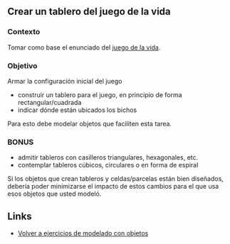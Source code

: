
## Crear un tablero del juego de la vida

### Contexto

Tomar como base el enunciado del [juego de la vida](juegoVida.md).

### Objetivo

Armar la configuración inicial del juego
- construir un tablero para el juego, en principio de forma rectangular/cuadrada
- indicar dónde están ubicados los bichos

Para esto debe modelar objetos que faciliten esta tarea.

### BONUS

- admitir tableros con casilleros triangulares, hexagonales, etc. 
- contemplar tableros cúbicos, circulares o en forma de espiral

Si los objetos que crean tableros y celdas/parcelas están bien diseñados, debería poder minimizarse el impacto de estos cambios para el que usa esos objetos que usted modeló.

## Links

- [Volver a ejercicios de modelado con objetos](index.md)
